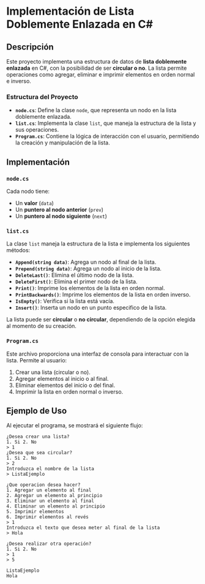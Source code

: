 # Implementación de Lista Doblemente Enlazada en C#

## Descripción
Este proyecto implementa una estructura de datos de **lista doblemente enlazada** en C#, con la posibilidad de ser **circular o no**. La lista permite operaciones como agregar, eliminar e imprimir elementos en orden normal e inverso.

### Estructura del Proyecto
- **`node.cs`**: Define la clase `node`, que representa un nodo en la lista doblemente enlazada.
- **`list.cs`**: Implementa la clase `list`, que maneja la estructura de la lista y sus operaciones.
- **`Program.cs`**: Contiene la lógica de interacción con el usuario, permitiendo la creación y manipulación de la lista.

## Implementación
### `node.cs`
Cada nodo tiene:
- Un **valor** (`data`)
- Un **puntero al nodo anterior** (`prev`)
- Un **puntero al nodo siguiente** (`next`)

### `list.cs`
La clase `list` maneja la estructura de la lista e implementa los siguientes métodos:
- **`Append(string data)`**: Agrega un nodo al final de la lista.
- **`Prepend(string data)`**: Agrega un nodo al inicio de la lista.
- **`DeleteLast()`**: Elimina el último nodo de la lista.
- **`DeleteFirst()`**: Elimina el primer nodo de la lista.
- **`Print()`**: Imprime los elementos de la lista en orden normal.
- **`PrintBackwards()`**: Imprime los elementos de la lista en orden inverso.
- **`IsEmpty()`**: Verifica si la lista está vacía.
- **`Insert()`**: Inserta un nodo en un punto especifico de la lista.

La lista puede ser **circular** o **no circular**, dependiendo de la opción elegida al momento de su creación.

### `Program.cs`
Este archivo proporciona una interfaz de consola para interactuar con la lista. Permite al usuario:
1. Crear una lista (circular o no).
2. Agregar elementos al inicio o al final.
3. Eliminar elementos del inicio o del final.
4. Imprimir la lista en orden normal o inverso.

## Ejemplo de Uso
Al ejecutar el programa, se mostrará el siguiente flujo:

```plaintext
¿Desea crear una lista?
1. Si 2. No
> 1
¿Desea que sea circular?
1. Si 2. No
> 2
Introduzca el nombre de la lista
> ListaEjemplo

¿Que operacion desea hacer?
1. Agregar un elemento al final
2. Agregar un elemento al principio
3. Eliminar un elemento al final
4. Eliminar un elemento al principio
5. Imprimir elementos
6. Imprimir elementos al revés
> 1
Introduzca el texto que desea meter al final de la lista
> Hola

¿Desea realizar otra operación?
1. Si 2. No
> 1
> 5

ListaEjemplo
Hola
```
